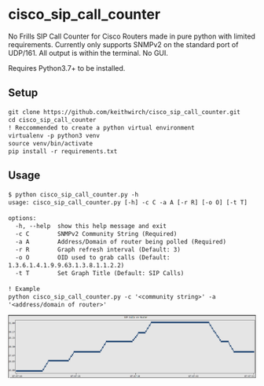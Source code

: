 # cisco_sip_call_counter
No Frills SIP Call Counter for Cisco Routers made in pure python with limited requirements.  Currently only supports SNMPv2 on the standard port of UDP/161.  All output is within the terminal.  No GUI.

Requires Python3.7+ to be installed.

## Setup
```
git clone https://github.com/keithwirch/cisco_sip_call_counter.git
cd cisco_sip_call_counter
! Reccommended to create a python virtual environment
virtualenv -p python3 venv
source venv/bin/activate
pip install -r requirements.txt
```
## Usage
```! Help
$ python cisco_sip_call_counter.py -h
usage: cisco_sip_call_counter.py [-h] -c C -a A [-r R] [-o O] [-t T]

options:
  -h, --help  show this help message and exit
  -c C        SNMPv2 Community String (Required)
  -a A        Address/Domain of router being polled (Required)
  -r R        Graph refresh interval (Default: 3)
  -o O        OID used to grab calls (Default: 1.3.6.1.4.1.9.9.63.1.3.8.1.1.2.2)
  -t T        Set Graph Title (Default: SIP Calls)
  
! Example
python cisco_sip_call_counter.py -c '<community string>' -a '<address/domain of router>'
  ```
![Example Outout](example.png "Title")